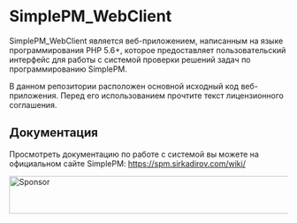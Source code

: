 # SimplePM_WebClient
SimplePM_WebClient является веб-приложением, написанным на языке программирования PHP 5.6+, которое предоставляет пользовательский интерфейс для работы с системой проверки решений задач по программированию SimplePM.

В данном репозитории расположен основной исходный код веб-приложения. Перед его использованием прочтите текст лицензионного соглашения.

## Документация
Просмотреть документацию по работе с системой вы можете на официальном сайте SimplePM: https://spm.sirkadirov.com/wiki/

<a target='_blank' rel='nofollow' href='https://app.codesponsor.io/link/kHdv5HoG2jscCQ7bmH7Qo5nZ/SirkadirovTeam/SimplePM_WebClient'>
  <img alt='Sponsor' width='888' height='68' src='https://app.codesponsor.io/embed/kHdv5HoG2jscCQ7bmH7Qo5nZ/SirkadirovTeam/SimplePM_WebClient.svg' />
</a>
